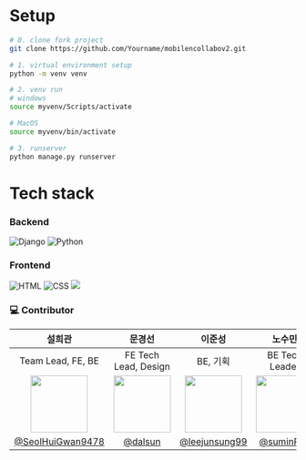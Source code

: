 # Setup

```sh
# 0. clone fork project
git clone https://github.com/Yourname/mobilencollabov2.git

# 1. virtual environment setup
python -m venv venv

# 2. venv run
# windows
source myvenv/Scripts/activate

# MacOS
source myvenv/bin/activate

# 3. runserver
python manage.py runserver
```

# Tech stack

### Backend

<img alt="Django" src ="https://img.shields.io/badge/Django-092E20.svg?&style=for-the-badge&logo=Django&logoColor=white"/> <img alt="Python" src ="https://img.shields.io/badge/Python-3776AB.svg?&style=for-the-badge&logo=Python&logoColor=white"/>

### Frontend

<img alt="HTML" src ="https://img.shields.io/badge/HTML5-E34F26.svg?&style=for-the-badge&logo=HTML&logoColor=white"/> <img alt="CSS" src ="https://img.shields.io/badge/CSS3-1572B6.svg?&style=for-the-badge&logo=CSS3&logoColor=white"/> <img src="https://img.shields.io/badge/JavaScript-F7DF1E?style=for-the-badge&logo=JavaScript&logoColor=white">

### :computer: Contributor

| 설희관|문경선|이준성|노수민|
|:---:|:---:|:---:|:---:|
| Team Lead, FE, BE | FE Tech Lead, Design | BE, 기획 | BE Tech Leader |
|<img src="https://avatars.githubusercontent.com/u/67581495?v=4" height=100/>|<img src="https://avatars.githubusercontent.com/u/51277621?v=4" height=100/>|<img src="https://avatars.githubusercontent.com/u/65043000?v=4" height=100/>|<img src="https://avatars.githubusercontent.com/u/77314810?v=4" height=100/>|
|[@SeolHuiGwan9478](https://github.com/SeolHuiGwan9478)|[@dalsun](https://github.com/dalsun)|[@leejunsung99](https://github.com/leejunsung99)|[@suminRoh](https://github.com/suminRoh)
